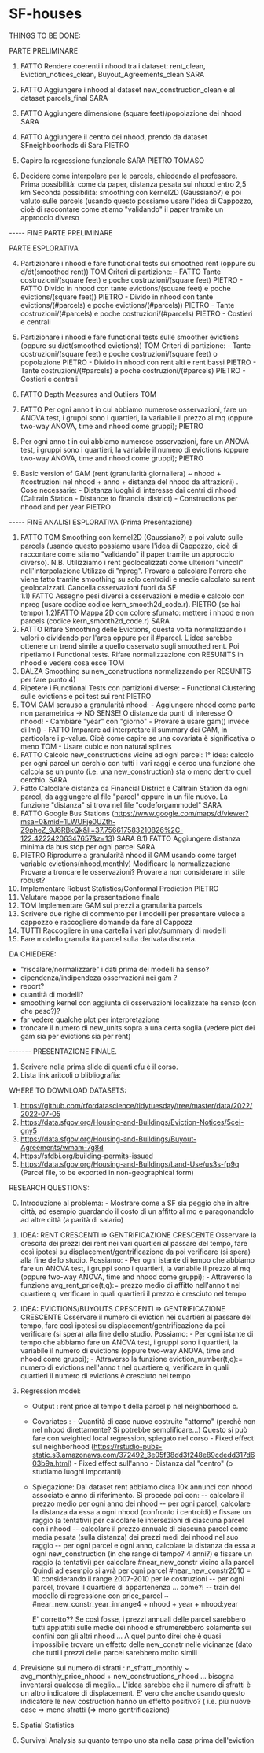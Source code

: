 # SF-houses

THINGS TO BE DONE:

PARTE PRELIMINARE

1) FATTO Rendere coerenti i nhood tra i dataset: rent_clean, Eviction_notices_clean, Buyout_Agreements_clean   SARA

2) FATTO Aggiungere i nhood al dataset new_construction_clean e al dataset parcels_final SARA

3) FATTO Aggiungere dimensione (square feet)/popolazione dei nhood     SARA

4) FATTO Aggiungere il centro dei nhood, prendo da dataset SFneighboorhods di Sara  PIETRO

5) Capire la regressione funzionale SARA PIETRO TOMASO

6) Decidere come interpolare per le parcels, chiedendo al professore. 
   Prima possibilità: come da paper, distanza pesata sui nhood entro 2,5 km
   Seconda possibilità: smoothing con kernel2D (Gaussiano?) e poi valuto sulle parcels (usando questo possiamo usare l'idea di Cappozzo, cioè di raccontare
                        come stiamo "validando" il paper tramite un approccio diverso

----- FINE PARTE PRELIMINARE

PARTE ESPLORATIVA

4) Partizionare i nhood e fare functional tests sui smoothed rent (oppure su d/dt(smoothed rent)) TOM 
   Criteri di partizione: - FATTO Tante costruzioni/(square feet) e poche costruzioni/(square feet)                   PIETRO
                          - FATTO Divido in nhood con tante evictions/(square feet) e poche evictions/(square feet))  PIETRO
                          - Divido in nhood con tante evictions/(#parcels) e poche evictions/(#parcels))              PIETRO
                          - Tante costruzioni/(#parcels) e poche costruzioni/(#parcels)                               PIETRO
                          - Costieri e centrali 
                          
                         
                         
 5) Partizionare i nhood e fare functional tests sulle smoother evictions (oppure su d/dt(smoothed evictions)) TOM 
    Criteri di partizione: - Tante costruzioni/(square feet) e poche costruzioni/(square feet)     o popolazione PIETRO
                           - Divido in nhood con rent alti e rent bassi  PIETRO
                           - Tante costruzioni/(#parcels) e poche costruzioni/(#parcels)                               PIETRO
                           - Costieri e centrali                                              
                          
                          
 6) FATTO Depth Measures and Outliers   TOM
 
 7) FATTO Per ogni anno t in cui abbiamo numerose osservazioni, fare un ANOVA test, i gruppi sono i quartieri, la variabile il prezzo al mq (oppure two-way ANOVA, time
    and nhood come gruppi); PIETRO
    
 8) Per ogni anno t in cui abbiamo numerose osservazioni, fare un ANOVA test, i gruppi sono i quartieri, la variabile il numero di evictions (oppure two-way ANOVA,
    time and nhood come gruppi); PIETRO

 
 10) Basic version of GAM (rent (granularità giornaliera) ~ nhood + #costruzioni nel nhood + anno + distanza del nhood da attrazioni) .
     Cose necessarie: - Distanza luoghi di interesse dai centri di nhood (Caltrain Station - Distance to financial district)
                      - Constructions per nhood and per year PIETRO
 
 ----- FINE ANALISI ESPLORATIVA (Prima Presentazione)


1) FATTO TOM Smoothing con kernel2D (Gaussiano?) e poi valuto sulle parcels (usando questo possiamo usare l'idea di Cappozzo, cioè di raccontare
   come stiamo "validando" il paper tramite un approccio diverso). 
   N.B. Utilizziamo i rent geolocalizzati come ulteriori "vincoli" nell'interpolazione
   Utilizzo di "npreg". Provare a calcolare l'errore che viene fatto tramite smoothing su solo centroidi e medie calcolato su rent geolocalzzati.
   Cancella osservazioni fuori da SF  
1.1) FATTO Assegno pesi diversi a osservazioni e medie e calcolo con npreg (usare codice codice kern_smooth2d_code.r). PIETRO (se hai tempo)
1.2)FATTO Mappa 2D con colore sfumato: mettere i nhood e non parcels (codice kern_smooth2d_code.r) SARA
2) FATTO Rifare Smoothing delle Evictions, questa volta normalizzando i valori o dividendo per l'area oppure per il #parcel. L'idea sarebbe ottenere un trend simile a 
   quello osservato sugli smoothed rent. Poi ripetiamo i Functional tests.
   Rifare normalizzazione con RESUNITS in nhood e vedere cosa esce TOM
3) BALZA Smoothing su new_constructions normalizzando per RESUNITS per fare punto 4) 
4) Ripetere i Functional Tests con partizioni diverse: - Functional Clustering sulle evictions e poi test sui rent PIETRO 
5) TOM GAM scrauso a granularità nhood: - Aggiungere nhood come parte non parametrica  -> NO SENSE! O distanze da punti di interesse O nhood!
                                        - Cambiare "year" con "giorno"
                                        - Provare a usare gam() invece di lm()
                                        - FATTO Imparare ad interpretare il summary dei GAM, in particolare i p-value. Cioè come capire se una covariata è significativa o meno TOM
                                        - Usare cubic e non natural splines
6) FATTO Calcolo new_constructions vicine ad ogni parcel: 1° idea: calcolo per ogni parcel un cerchio con tutti i vari raggi e cerco una funzione che calcola se un punto 
                                                             (i.e. una new_construction) sta o meno dentro quel cerchio.   SARA                                                       
7) Fatto Calcolare distanza da Financial District e Caltrain Station da ogni parcel, da aggiungere al file "parcel" oppure in un file nuovo. La funzione "distanza" si trova
   nel file "codeforgammodel" SARA
8) FATTO Google Bus Stations (https://www.google.com/maps/d/viewer?msa=0&mid=1LWUFje0UZth-Z9pheZ_9J6RBkQk&ll=37.756617583210826%2C-122.42224206347657&z=13) SARA
8.1) FATTO Aggiungere distanza minima da bus stop per ogni parcel SARA
9) PIETRO Riprodurre a granularità nhood il GAM usando come target variable evictions(nhood,monthly) 
   Modificare la normalizzazione
   Provare a troncare le osservazioni? Provare a non considerare in stile robust?  
10) Implementare Robust Statistics/Conformal Prediction PIETRO
11) Valutare mappe per la presentazione finale 
12) TOM Implementare GAM sui prezzi a granularità parcels  
13) Scrivere due righe di commento per i modelli per presentare veloce a cappozzo e raccogliere domande da fare al Cappozz
14) TUTTI Raccogliere in una cartella i vari plot/summary di modelli 
15) Fare modello granularità parcel sulla derivata discreta.

DA CHIEDERE:
- "riscalare/normalizzare" i dati prima dei modelli ha senso?
- dipendenza/indipendeza osservazioni nei gam ?
- report?
- quantità di modelli?
- smoothing kernel con aggiunta di osservazioni localizzate ha senso (con che peso?)?
- far vedere qualche plot per interpretazione 
- troncare il numero di new_units sopra a una certa soglia (vedere plot dei gam sia per evictions sia per rent)







------- PRESENTAZIONE FINALE.
1) Scrivere nella prima slide di quanti cfu è il corso.
2) Lista link aritcoli o blibliografia: 

WHERE TO DOWNLOAD DATASETS:

1) https://github.com/rfordatascience/tidytuesday/tree/master/data/2022/2022-07-05
2) https://data.sfgov.org/Housing-and-Buildings/Eviction-Notices/5cei-gny5
3) https://data.sfgov.org/Housing-and-Buildings/Buyout-Agreements/wmam-7g8d
4) https://sfdbi.org/building-permits-issued
5) https://data.sfgov.org/Housing-and-Buildings/Land-Use/us3s-fp9q (Parcel file, to be exported in non-geographical form)


RESEARCH QUESTIONS:


0) Introduzione al problema: - Mostrare come a SF sia peggio che in altre città, ad esempio guardando il costo di un affitto al mq e paragonandolo ad altre città
                               (a parità di salario)

1) IDEA: RENT CRESCENTI => GENTRIFICAZIONE CRESCENTE
   Osservare la crescita dei prezzi dei rent nei vari quartieri al passare del tempo, fare così ipotesi su
   displacement/gentrificazione da poi verificare (si spera) alla fine dello studio.
   Possiamo: - Per ogni istante di tempo che abbiamo fare un ANOVA test, i gruppi sono i quartieri, la variabile il prezzo al mq (oppure two-way ANOVA, time and nhood 
               come gruppi);
             - Attraverso la funzione avg_rent_price(t,q):= prezzo medio di affitto nell'anno t nel quartiere q, verificare in quali quartieri il prezzo è cresciuto
               nel tempo
                                              
2) IDEA: EVICTIONS/BUYOUTS CRESCENTI => GENTRIFICAZIONE CRESCENTE
   Osservare il numero di eviction nei quartieri al passare del tempo, fare così ipotesi su displacement/gentrificazione da poi verificare (si spera) alla fine dello 
   studio.
   Possiamo: - Per ogni istante di tempo che abbiamo fare un ANOVA test, i gruppi sono i quartieri, la variabile il numero di evictions (oppure two-way ANOVA, time and
               nhood come gruppi);
             - Attraverso la funzione eviction_number(t,q):= numero di evictions nell'anno t nel quartiere q, verificare in quali quartieri il numero di evictions è
             cresciuto nel tempo
             

3) Regression model: 
   - Output : rent price al tempo t della parcel p nel neighborhood c.
   - Covariates : - Quantità di case nuove costruite "attorno" (perchè non nel nhood direttamente? Si potrebbe semplificare...)
                    Questo si può fare con weighted local regression, spiegato nel corso
                  - Fixed effect sul neighborhood (https://rstudio-pubs-static.s3.amazonaws.com/372492_3e05f38dd3f248e89cdedd317d603b9a.html)
                  - Fixed effect sull'anno
                  - Distanza dal "centro" (o studiamo luoghi importanti)
   - Spiegazione: Dal dataset rent abbiamo circa 10k annunci con nhood associato e anno di riferimento. Si procede poi con:
                   -- calcolare il prezzo medio per ogni anno dei nhood 
                   -- per ogni parcel, calcolare la distanza da essa a ogni nhood (confronto i centroidi) e
                      fissare un raggio (a tentativi) per calcolare le intersezioni di ciascuna parcel con i nhood
                   -- calcolare il prezzo annuale di ciascuna parcel come media pesata (sulla distanza) dei prezzi medi dei nhood nel suo raggio
                   -- per ogni parcel e ogni anno, calcolare la distanza da essa a ogni new_construction (in che range di tempo? 4 anni?) e
                      fissare un raggio (a tentativi) per calcolare #near_new_constr vicino alla parcel
                      Quindi ad esempio si avrà per ogni parcel #near_new_constr2010 = 10 considerando il range 2007-2010 per le costruzioni
                   -- per ogni parcel, trovare il quartiere di appartenenza ... come?!
                   -- train del modello di regressione con price_parcel ~ #near_new_constr_year_inrange4 + nhood + year + nhood:year

      E' corretto?? Se così fosse, i prezzi annuali delle parcel sarebbero tutti appiattiti sulle medie dei nhood e sfrumerebbero solamente
        sui confini con gli altri nhood ... A quel punto direi che è quasi impossibile trovare un effetto delle new_constr nelle vicinanze
        (dato che tutti i prezzi delle parcel sarebbero molto simili  
                 
4) Previsione sul numero di sfratti : n_sfratti_monthly ~ avg_monthly_price_nhood + new_constructions_nhood  ... bisogna inventarsi qualcosa di meglio...
     L'idea sarebbe che il numero di sfratti è un altro indicatore di displacement. E' vero che anche usando questo indicatore le new costruction hanno un effetto 
     positivo? ( i.e. più nuove case => meno sfratti (=> meno gentrificazione)

5) Spatial Statistics
6) Survival Analysis su quanto tempo uno sta nella casa prima dell'eviction


